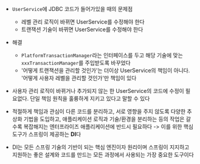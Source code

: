 - `UserService`에 JDBC 코드가 들어가있을 때의 문제점
	- 레벨 관리 로직이 바뀌면 UserService를 수정해야 한다
	- 트랜잭션 기술이 바뀌면 UserService를 수정해야 한다
- 해결
	- `PlatformTransactionManager`라는 인터페이스를 두고 해당 기술에 맞는 `xxxTransactionManager`를 주입받도록 바꾸었다
	- '어떻게 트랜잭션을 관리할 것인가'는 더이상 UserService의 책임이 아니다. '어떻게 사용자 레벨을 관리할 것인가'만 책임이 있다
- 사용자 관리 로직이 바뀌거나 추가되지 않는 한 UserService의 코드에 수정이 필요없다. 단일 책임 원칙을 훌륭하게 지키고 있다고 말할 수 있다

- 적절하게 책임과 관심이 다른 코드를 분리하고, 서로 영향을 주지 않도록 다양한 추상화 기법을 도입하고, 애플리케이션 로직과 기술/환경을 분리하는 등의 작업은 갈수록 복잡해지는 엔터프라이즈 애플리케이션에 반드시 필요하다 -> 이를 위한 핵심 도구가 스프링이 제공하는 **DI**다
- DI는 모든 스프링 기술의 기반이 되는 핵심 엔진이자 원리이며 스프링이 지지하고 지원하는 좋은 설계와 코드를 만드는 모든 과정에서 사용되는 가장 중요한 도구이다